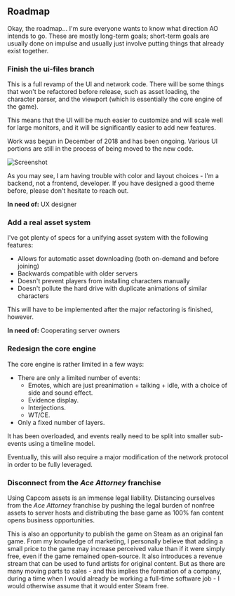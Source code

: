 ## Roadmap

Okay, the roadmap... I'm sure everyone wants to know what direction AO intends to go. These are mostly long-term goals; short-term goals are usually done on impulse and usually just involve putting things that already exist together.

### Finish the ui-files branch

This is a full revamp of the UI and network code. There will be some things that won't be refactored before release, such as asset loading, the character parser, and the viewport (which is essentially the core engine of the game).

This means that the UI will be much easier to customize and will scale well for large monitors, and it will be significantly easier to add new features.

Work was begun in December of 2018 and has been ongoing. Various UI portions are still in the process of being moved to the new code.

![Screenshot](https://cdn.discordapp.com/attachments/323377366997008394/698959173840535606/unknown.png)

As you may see, I am having trouble with color and layout choices - I'm a backend, not a frontend, developer. If you have designed a good theme before, please don't hesitate to reach out.

**In need of:** UX designer

### Add a real asset system

I've got plenty of specs for a unifying asset system with the following features:

- Allows for automatic asset downloading (both on-demand and before joining)
- Backwards compatible with older servers
- Doesn't prevent players from installing characters manually
- Doesn't pollute the hard drive with duplicate animations of similar characters

This will have to be implemented after the major refactoring is finished, however.

**In need of:** Cooperating server owners

### Redesign the core engine

The core engine is rather limited in a few ways:

- There are only a limited number of events:
  - Emotes, which are just preanimation + talking + idle, with a choice of side and sound effect.
  - Evidence display.
  - Interjections.
  - WT/CE.
- Only a fixed number of layers.

It has been overloaded, and events really need to be split into smaller sub-events using a timeline model.

Eventually, this will also require a major modification of the network protocol in order to be fully leveraged.

### Disconnect from the *Ace Attorney* franchise

Using Capcom assets is an immense legal liability. Distancing ourselves from the *Ace Attorney* franchise by pushing the legal burden of nonfree assets to server hosts and distributing the base game as 100% fan content opens business opportunities.

This is also an opportunity to publish the game on Steam as an original fan game. From my knowledge of marketing, I personally believe that adding a small price to the game may increase perceived value than if it were simply free, even if the game remained open-source. It also introduces a revenue stream that can be used to fund artists for original content. But as there are many moving parts to sales - and this implies the formation of a company, during a time when I would already be working a full-time software job - I would otherwise assume that it would enter Steam free.